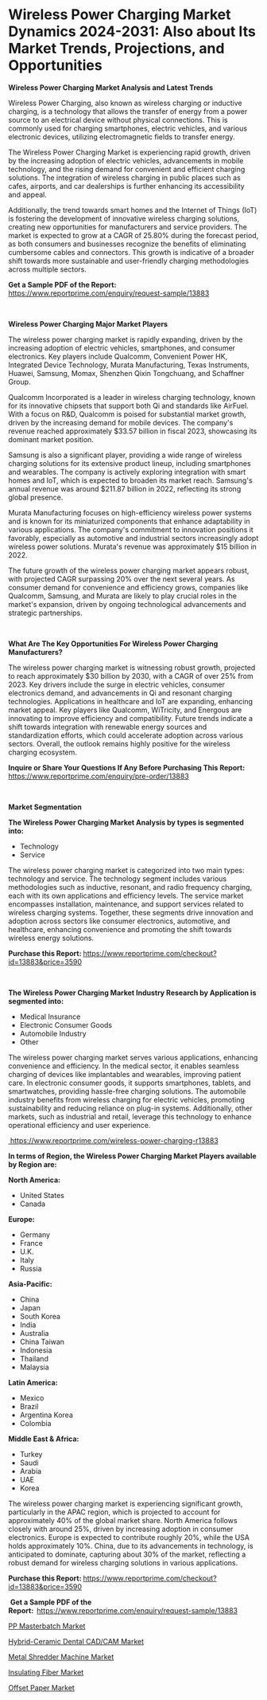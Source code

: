 <p><h1>Wireless Power Charging Market Dynamics 2024-2031: Also about Its Market Trends, Projections, and Opportunities</h1></p><p><strong>Wireless Power Charging Market Analysis and Latest Trends</strong></p>
<p><p>Wireless Power Charging, also known as wireless charging or inductive charging, is a technology that allows the transfer of energy from a power source to an electrical device without physical connections. This is commonly used for charging smartphones, electric vehicles, and various electronic devices, utilizing electromagnetic fields to transfer energy. </p><p>The Wireless Power Charging Market is experiencing rapid growth, driven by the increasing adoption of electric vehicles, advancements in mobile technology, and the rising demand for convenient and efficient charging solutions. The integration of wireless charging in public places such as cafes, airports, and car dealerships is further enhancing its accessibility and appeal. </p><p>Additionally, the trend towards smart homes and the Internet of Things (IoT) is fostering the development of innovative wireless charging solutions, creating new opportunities for manufacturers and service providers. The market is expected to grow at a CAGR of 25.80% during the forecast period, as both consumers and businesses recognize the benefits of eliminating cumbersome cables and connectors. This growth is indicative of a broader shift towards more sustainable and user-friendly charging methodologies across multiple sectors.</p></p>
<p><strong>Get a Sample PDF of the Report:&nbsp;</strong> <a href="https://www.reportprime.com/enquiry/request-sample/13883?utm_campaign=1133&utm_medium=2&utm_source=Github&utm_content=ia&utm_term=29112024&utm_id=wireless-power-charging">https://www.reportprime.com/enquiry/request-sample/13883</a></p>
<p>&nbsp;</p>
<p><strong>Wireless Power Charging Major Market Players</strong></p>
<p><p>The wireless power charging market is rapidly expanding, driven by the increasing adoption of electric vehicles, smartphones, and consumer electronics. Key players include Qualcomm, Convenient Power HK, Integrated Device Technology, Murata Manufacturing, Texas Instruments, Huawei, Samsung, Momax, Shenzhen Qixin Tongchuang, and Schaffner Group.</p><p>Qualcomm Incorporated is a leader in wireless charging technology, known for its innovative chipsets that support both Qi and standards like AirFuel. With a focus on R&D, Qualcomm is poised for substantial market growth, driven by the increasing demand for mobile devices. The company's revenue reached approximately $33.57 billion in fiscal 2023, showcasing its dominant market position.</p><p>Samsung is also a significant player, providing a wide range of wireless charging solutions for its extensive product lineup, including smartphones and wearables. The company is actively exploring integration with smart homes and IoT, which is expected to broaden its market reach. Samsung's annual revenue was around $211.87 billion in 2022, reflecting its strong global presence.</p><p>Murata Manufacturing focuses on high-efficiency wireless power systems and is known for its miniaturized components that enhance adaptability in various applications. The company's commitment to innovation positions it favorably, especially as automotive and industrial sectors increasingly adopt wireless power solutions. Murata's revenue was approximately $15 billion in 2022.</p><p>The future growth of the wireless power charging market appears robust, with projected CAGR surpassing 20% over the next several years. As consumer demand for convenience and efficiency grows, companies like Qualcomm, Samsung, and Murata are likely to play crucial roles in the market's expansion, driven by ongoing technological advancements and strategic partnerships.</p></p>
<p>&nbsp;</p>
<p><strong>What Are The Key Opportunities For Wireless Power Charging Manufacturers?</strong></p>
<p><p>The wireless power charging market is witnessing robust growth, projected to reach approximately $30 billion by 2030, with a CAGR of over 25% from 2023. Key drivers include the surge in electric vehicles, consumer electronics demand, and advancements in Qi and resonant charging technologies. Applications in healthcare and IoT are expanding, enhancing market appeal. Key players like Qualcomm, WiTricity, and Energous are innovating to improve efficiency and compatibility. Future trends indicate a shift towards integration with renewable energy sources and standardization efforts, which could accelerate adoption across various sectors. Overall, the outlook remains highly positive for the wireless charging ecosystem.</p></p>
<p><strong>Inquire or Share Your Questions If Any Before Purchasing This Report:</strong> <a href="https://www.reportprime.com/enquiry/pre-order/13883?utm_campaign=1133&utm_medium=2&utm_source=Github&utm_content=ia&utm_term=29112024&utm_id=wireless-power-charging">https://www.reportprime.com/enquiry/pre-order/13883</a></p>
<p>&nbsp;</p>
<p><strong>Market Segmentation</strong></p>
<p><strong>The Wireless Power Charging Market Analysis by types is segmented into:</strong></p>
<p><ul><li>Technology</li><li>Service</li></ul></p>
<p><p>The wireless power charging market is categorized into two main types: technology and service. The technology segment includes various methodologies such as inductive, resonant, and radio frequency charging, each with its own applications and efficiency levels. The service market encompasses installation, maintenance, and support services related to wireless charging systems. Together, these segments drive innovation and adoption across sectors like consumer electronics, automotive, and healthcare, enhancing convenience and promoting the shift towards wireless energy solutions.</p></p>
<p><strong>Purchase this Report:&nbsp;</strong><a href="https://www.reportprime.com/checkout?id=13883&price=3590&utm_campaign=1133&utm_medium=2&utm_source=Github&utm_content=ia&utm_term=29112024&utm_id=wireless-power-charging">https://www.reportprime.com/checkout?id=13883&price=3590</a></p>
<p>&nbsp;</p>
<p><strong>The Wireless Power Charging Market Industry Research by Application is segmented into:</strong></p>
<p><ul><li>Medical Insurance</li><li>Electronic Consumer Goods</li><li>Automobile Industry</li><li>Other</li></ul></p>
<p><p>The wireless power charging market serves various applications, enhancing convenience and efficiency. In the medical sector, it enables seamless charging of devices like implantables and wearables, improving patient care. In electronic consumer goods, it supports smartphones, tablets, and smartwatches, providing hassle-free charging solutions. The automobile industry benefits from wireless charging for electric vehicles, promoting sustainability and reducing reliance on plug-in systems. Additionally, other markets, such as industrial and retail, leverage this technology to enhance operational efficiency and user experience.</p></p>
<p><a href="https://www.reportprime.com/wireless-power-charging-r13883?utm_campaign=1133&utm_medium=2&utm_source=Github&utm_content=ia&utm_term=29112024&utm_id=wireless-power-charging">&nbsp;https://www.reportprime.com/wireless-power-charging-r13883</a></p>
<p><strong>In terms of Region, the Wireless Power Charging Market Players available by Region are:</strong></p>
<p>
    <p> <strong> North America: </strong>
        <ul>
            <li>United States</li>
            <li>Canada</li>
        </ul>
        </p> 
    <p> <strong> Europe: </strong>
        <ul>
            <li>Germany</li>
            <li>France</li>
            <li>U.K.</li>
            <li>Italy</li>
            <li>Russia</li>
        </ul>
        </p> 
    <p> <strong> Asia-Pacific: </strong>
        <ul>
            <li>China</li>
            <li>Japan</li>
            <li>South Korea</li>
            <li>India</li>
            <li>Australia</li>
            <li>China Taiwan</li>
            <li>Indonesia</li>
            <li>Thailand</li>
            <li>Malaysia</li>
        </ul>
        </p> 
    <p> <strong> Latin America: </strong>
        <ul>
            <li>Mexico</li>
            <li>Brazil</li>
            <li>Argentina Korea</li>
            <li>Colombia</li>
        </ul>
        </p> 
    <p> <strong> Middle East & Africa: </strong>
        <ul>
            <li>Turkey</li>
            <li>Saudi</li>
            <li>Arabia</li>
            <li>UAE</li>
            <li>Korea</li>
        </ul>
    </p>
    </p>
<p><p>The wireless power charging market is experiencing significant growth, particularly in the APAC region, which is projected to account for approximately 40% of the global market share. North America follows closely with around 25%, driven by increasing adoption in consumer electronics. Europe is expected to contribute roughly 20%, while the USA holds approximately 10%. China, due to its advancements in technology, is anticipated to dominate, capturing about 30% of the market, reflecting a robust demand for wireless charging solutions in various applications.</p></p>
<p><strong>Purchase this Report: </strong><a href="https://www.reportprime.com/checkout?id=13883&price=3590&utm_campaign=1133&utm_medium=2&utm_source=Github&utm_content=ia&utm_term=29112024&utm_id=wireless-power-charging">https://www.reportprime.com/checkout?id=13883&price=3590</a></p>
<p>&nbsp;<strong>Get a Sample PDF of the Report:&nbsp;&nbsp;</strong><a href="https://www.reportprime.com/enquiry/request-sample/13883?utm_campaign=1133&utm_medium=2&utm_source=Github&utm_content=ia&utm_term=29112024&utm_id=wireless-power-charging">https://www.reportprime.com/enquiry/request-sample/13883</a></p>
<p><strong></strong></p>
<p><p><a href="https://www.linkedin.com/pulse/market-insights-global-pp-masterbatch-forecast-innovation-wdcne?utm_campaign=1133&utm_medium=2&utm_source=Github&utm_content=ia&utm_term=29112024&utm_id=wireless-power-charging">PP Masterbatch Market</a></p><p><a href="https://issuu.com/reportprime-2/docs/hybrid-ceramic-dental-cadcam-market-size-2030.pptx?utm_campaign=1133&utm_medium=2&utm_source=Github&utm_content=ia&utm_term=29112024&utm_id=wireless-power-charging">Hybrid-Ceramic Dental CAD/CAM Market</a></p><p><a href="https://www.linkedin.com/pulse/metal-shredder-machine-market-global-analysis-trends-9kqac?utm_campaign=1133&utm_medium=2&utm_source=Github&utm_content=ia&utm_term=29112024&utm_id=wireless-power-charging">Metal Shredder Machine Market</a></p><p><a href="https://www.linkedin.com/pulse/global-insulating-fiber-nexus-sector-confluences-regional-ma58e?utm_campaign=1133&utm_medium=2&utm_source=Github&utm_content=ia&utm_term=29112024&utm_id=wireless-power-charging">Insulating Fiber Market</a></p><p><a href="https://issuu.com/reportprime-2/docs/offset-paper-market-size-2030.pptx?utm_campaign=1133&utm_medium=2&utm_source=Github&utm_content=ia&utm_term=29112024&utm_id=wireless-power-charging">Offset Paper Market</a></p></p>